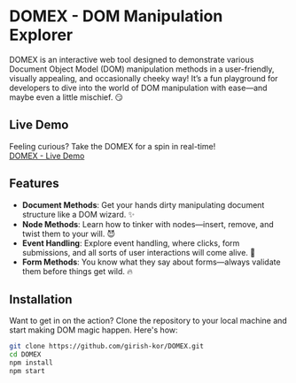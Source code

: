 # DOMEX - DOM Manipulation Explorer

DOMEX is an interactive web tool designed to demonstrate various Document Object Model (DOM) manipulation methods in a user-friendly, visually appealing, and occasionally cheeky way! It’s a fun playground for developers to dive into the world of DOM manipulation with ease—and maybe even a little mischief. 😏

## Live Demo

Feeling curious? Take the DOMEX for a spin in real-time!  
[DOMEX - Live Demo](https://domex.onrender.com)

## Features
- **Document Methods**: Get your hands dirty manipulating document structure like a DOM wizard. ✨
- **Node Methods**: Learn how to tinker with nodes—insert, remove, and twist them to your will. 😈
- **Event Handling**: Explore event handling, where clicks, form submissions, and all sorts of user interactions will come alive. 🎉
- **Form Methods**: You know what they say about forms—always validate them before things get wild. 🔥

## Installation

Want to get in on the action? Clone the repository to your local machine and start making DOM magic happen. Here's how:

```bash
git clone https://github.com/girish-kor/DOMEX.git
cd DOMEX
npm install
npm start
